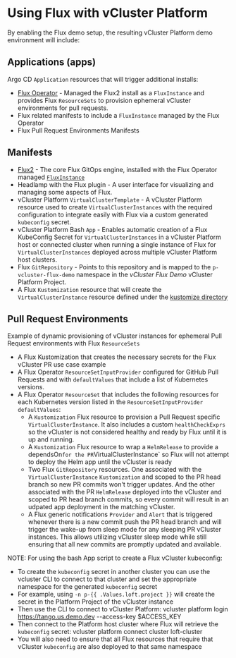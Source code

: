 # Using Flux with vCluster Platform

By enabling the Flux demo setup, the resulting vCluster Platform demo environment will include:

## Applications (apps)

Argo CD `Application` resources that will trigger additional installs:

- [Flux Operator](https://fluxcd.control-plane.io/operator/) - Managed the Flux2 install as a `FluxInstance` and provides Flux `ResourceSets` to provision ephemeral vCluster environments for pull requests.
- Flux related manifests to include a `FluxInstance` managed by the Flux Operator
- Flux Pull Request Environments Manifests

## Manifests

- [Flux2](https://fluxcd.io/flux/) - The core Flux GitOps engine, installed with the Flux Operator managed [`FluxInstance`](./manifests/flux-instance.yaml)
- Headlamp with the Flux plugin - A user interface for visualizing and managing some aspects of Flux.
- vCluster Platform `VirtualClusterTemplate` - A vCluster Platform resource used to create `VirtualClusterInstances` with the required configuration to integrate easily with Flux via a custom generated `kubeconfig` secret.
- vCluster Platform Bash `App` - Enables automatic creation of a Flux KubeConfig Secret for `VirtualClusterInstances` in a vCluster Platform host or connected cluster when running a single instance of Flux for `VirtualClusterInstances` deployed across multiple vCluster Platform host clusters.
- Flux `GitRepository` - Points to this repository and is mapped to the `p-vcluster-flux-demo` namespace in the _vCluster Flux Demo_ vCluster Platform Project.
- A Flux `Kustomization` resource that will create the `VirtualClusterInstance` resource defined under the [kustomize directory](./kustomize)

## Pull Request Environments

Example of dynamic provisioning of vCluster instances for ephemeral Pull Request environments with Flux `ResourceSets`

- A Flux Kustomization that creates the necessary secrets for the Flux vCluster PR use case example
- A Flux Operator `ResourceSetInputProvider` configured for GitHub Pull Requests and with `defaultValues` that include a list of Kubernetes versions.
- A Flux Operator `ResourceSet` that includes the following resources for each Kubernetes version listed in the `ResourceSetInputProvider` `defaultValues`:
  - A `Kustomization` Flux resource to provision a Pull Request specific `VirtualClusterInstance`. It also includes a custom `healthCheckExprs` so the vCluster is not considered healthy and ready by Flux until it is up and running.
  - A `Kustomization` Flux resource to wrap a `HelmRelease` to provide a dependsOn` for the PR `VirtualClusterInstance` so Flux will not attempt to deploy the Helm app until the vCluster is ready
  - Two Flux `GitRepository` resources. One associated with the `VirtualClusterInstance` `Kustomization` and scoped to the PR head branch so new PR commits won't trigger updates. And the other associated with the PR `HelmRelease` deployed into the vCluster and scoped to PR head branch commits, so every commit will result in an udpated app deployment in the matching vCluster.
  - A Flux generic notifications `Provider` and `Alert` that is triggered whenever there is a new commit push the PR head branch and will trigger the wake-up from sleep mode for any sleeping PR vCluster instances. This allows utilizing vCluster sleep mode while still ensuring that all new commits are promptly updated and available.

NOTE: For using the bash App script to create a Flux vCluster kubeconfig:

- To create the `kubeconfig` secret in another cluster you can use the vcluster CLI to connect to that cluster and set the appropriate namespace for the generated `kubeconfig` secret
- For example, using `-n p-{{ .Values.loft.project }}` will create the secret in the Platform Project of the vCluster instance
- Then use the CLI to connect to vCluster Platform: vcluster platform login https://tango.us.demo.dev --access-key $ACCESS_KEY
- Then connect to the Platform host cluster where Flux will retrieve the `kubeconfig` secret: vcluster platform connect cluster loft-cluster
- You will also need to ensure that all Flux resources that require that vCluster `kubeconfig` are also deployed to that same namespace
